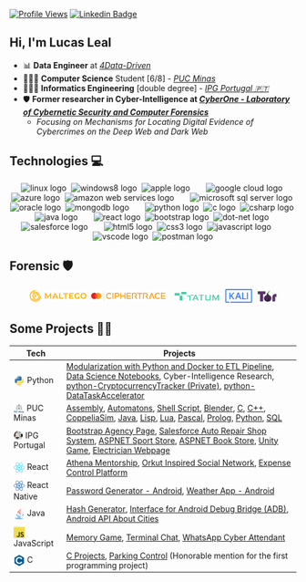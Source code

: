 [![Profile Views](https://hits.seeyoufarm.com/api/count/incr/badge.svg?url=https%3A%2F%2Fgithub.com%2Flucasoal&count_bg=%2000000&title_bg=%23000000&icon=&color=%23E7E7E7&title=Profile+Views&edge_flat=false)](https://hits.seeyoufarm.com) [![Linkedin Badge](https://img.shields.io/badge/-Linkedin-0D4074?=flat-circle&labelColor=black&logo=linkedin&logoColor=FFFFFF&link=https://www.linkedin.com/in/lucasomarandradeleal/)](https://www.linkedin.com/in/lucasleall/)

## Hi, I'm Lucas Leal

- 📊 **Data Engineer** at [_4Data-Driven_](http://www.4datadriven.com.br/)
- 👨🏻‍💻 **Computer Science** Student [6/8] - [_PUC Minas_](https://computacao.pucpcaldas.br/)
- 👨🏻‍💻 **Informatics Engineering** [double degree] - [_IPG Portugal 🇵🇹_](https://politecnicoguarda.pt/)
- 🛡️ **Former researcher in Cyber-Intelligence at [_CyberOne - Laboratory of Cybernetic Security and Computer Forensics_](https://sites.google.com/view/cyberonelab)**
  - _Focusing on Mechanisms for Locating Digital Evidence of Cybercrimes on the Deep Web and Dark Web_

## Technologies 💻
<div align="center">
  <!-- Sistemas Operacionais -->
  <img src="https://cdn.jsdelivr.net/gh/devicons/devicon/icons/linux/linux-original.svg" height="25" alt="linux logo"/>
  <img width="0"/>
  <img src="https://cdn.jsdelivr.net/gh/devicons/devicon/icons/windows8/windows8-original.svg" height="25" alt="windows8 logo"/>
  <img width="0"/>
  <img src="https://cdn.simpleicons.org/apple/B0BEC5" height="25" alt="apple logo"/>

  <!-- Nuvem -->
  <img width="20"/>
  <img src="https://skillicons.dev/icons?i=gcp" height="25" alt="google cloud logo"/>
  <img width="0"/>
  <img src="https://skillicons.dev/icons?i=azure" height="25" alt="azure logo"/>
  <img width="0"/>
  <img src="https://skillicons.dev/icons?i=aws" height="25" alt="amazon web services logo"/>

  <!-- Bancos de Dados -->
  <img width="20"/>
  <img src="https://cdn.jsdelivr.net/gh/devicons/devicon/icons/microsoftsqlserver/microsoftsqlserver-plain.svg" height="25" alt="microsoft sql server logo"/>
  <img width="0"/>
  <img src="https://cdn.simpleicons.org/oracle/F80000" height="25" alt="oracle logo"/>
  <img width="0"/>
  <img src="https://skillicons.dev/icons?i=mongodb" height="25" alt="mongodb logo"/>

  <!-- Linguagens de Programação -->
  <img width="20"/>
  <img src="https://skillicons.dev/icons?i=py" height="25" alt="python logo"/>
  <img width="0"/>
  <img src="https://skillicons.dev/icons?i=c" height="25" alt="c logo"/>
  <img width="0"/>
  <img src="https://skillicons.dev/icons?i=cs" height="25" alt="csharp logo"/>
  <img width="0"/>
  <img src="https://skillicons.dev/icons?i=java" height="25" alt="java logo"/>

  <!-- Frameworks e Bibliotecas -->
  <img width="20"/>
  <img src="https://skillicons.dev/icons?i=react" height="25" alt="react logo"/>
  <img width="0"/>
  <img src="https://skillicons.dev/icons?i=bootstrap" height="25" alt="bootstrap logo"/>
  <img width="0"/>
  <img src="https://skillicons.dev/icons?i=dotnet" height="25" alt="dot-net logo"/>
  <img width="0"/>
  <img src="https://cdn.jsdelivr.net/gh/devicons/devicon/icons/salesforce/salesforce-original.svg" height="25" alt="salesforce logo"/>
  
  <!-- Desenvolvimento Web -->
  <img width="20"/>
  <img src="https://skillicons.dev/icons?i=html" height="25" alt="html5 logo"/>
  <img width="0"/>
  <img src="https://skillicons.dev/icons?i=css" height="25" alt="css3 logo"/>
  <img width="0"/>
  <img src="https://skillicons.dev/icons?i=js" height="25" alt="javascript logo"/>

  <!-- Ferramentas de Desenvolvimento -->
  <img width="20"/>
  <img src="https://skillicons.dev/icons?i=vscode" height="25" alt="vscode logo"/>
  <img width="0"/>
  <img src="https://skillicons.dev/icons?i=postman" height="25" alt="postman logo"/>

  <!-- Outras Tecnologias e Ferramentas
  <img width="20"/>
  <img src="https://skillicons.dev/icons?i=ps" height="25" alt="adobe photoshop logo"/>
  <img width="0"/>
  <img src="https://skillicons.dev/icons?i=pr" height="25" alt="adobe premiere pro logo"/>
  -->
</div>


## Forensic 🛡️

<div align="center"> 
  <img align="center" alt="Maltego"     height="20" src="images/icons/maltego.png">
  <img width="0"/>
  <img align="center" alt="CipherTrace" height="20" src="images/icons/ciphertrace.png">
  <img width="0"/>
  <img align="center" alt="TATUM"       height="15" src="images/icons/tatum.png">
  <img width="0"/>
  <img align="center" alt="Kali Linux"  height="30" src="images/icons/kali.svg">
  <img width="0"/>
  <img align="center" alt="TOR"         height="20" src="images/icons/tor.png">
</div>

## Some Projects 🧑‍💻


| Tech        | Projects                                                                                                                |
|-------------------|-------------------------------------------------------------------------------------------------------------------------|
| <img align="top" alt="Python" height="20" src="images/icons/python.svg"> Python            | [Modularization with Python and Docker to ETL Pipeline](https://github.com/lucasoal/ModularizationPythonDockerETLpipeline), [Data Science Notebooks](https://github.com/lucasoal/puc-CienciaDaComputacao#python-notebook-), Cyber-Intelligence Research, [python-CryptocurrencyTracker (Private)](https://github.com/lucasoal/python-CryptocurrencyTracker), [python-DataTaskAccelerator](https://github.com/lucasoal/python-DataTaskAccelerator) |
| <img align="top" alt="PUC" height="17" src="images/icons/puc_minas.png"> PUC Minas         | [Assembly](https://github.com/lucasoal/puc-CienciaDaComputacao#assembly-), [Automatons](https://github.com/lucasoal/puc-CienciaDaComputacao#automatons-), [Shell Script](https://github.com/lucasoal/puc-CienciaDaComputacao#shell-script-), [Blender](https://github.com/lucasoal/puc-CienciaDaComputacao#blender-), [C](https://github.com/lucasoal/puc-CienciaDaComputacao#c-), [C++](https://github.com/lucasoal/puc-CienciaDaComputacao#c-1-), [CoppeliaSim](https://github.com/lucasoal/puc-CienciaDaComputacao#coppeliasim-), [Java](https://github.com/lucasoal/puc-CienciaDaComputacao#java-), [Lisp](https://github.com/lucasoal/puc-CienciaDaComputacao#lisp-), [Lua](https://github.com/lucasoal/puc-CienciaDaComputacao#lua-), [Pascal](https://github.com/lucasoal/puc-CienciaDaComputacao#pascal-), [Prolog](https://github.com/lucasoal/puc-CienciaDaComputacao#prolog-), [Python](https://github.com/lucasoal/puc-CienciaDaComputacao#python-notebook-), [SQL](https://github.com/lucasoal/puc-CienciaDaComputacao#sql-) |
| <img align="top" alt="IPG" height="17" src="images/icons/ipg.png"> IPG Portugal      | [Bootstrap Agency Page](https://github.com/lucasoal/bootstrap-ipg_ti-JupiterxWebsiteAgency), [Salesforce Auto Repair Shop System](https://github.com/lucasoal/salesforce-ipg_dsc-AutoRepairShop), [ASPNET Sport Store](https://github.com/lucasoal/aspnet-ipg_pi-SportsStore), [ASPNET Book Store](https://github.com/lucasoal/aspnet-ipg_pi-Books), [Unity Game](https://github.com/lucasoal/unity-ipg_sm-CockroachesInvaders), [Electrician Webpage](https://github.com/lucasoal/web-ipg_ti-AvadaWebsiteElectrician) |
| <img align="top" alt="React" height="20" src="images/icons/react.svg"> React             | [Athena Mentorship](https://github.com/athena-mentorship), [Orkut Inspired Social Network](https://github.com/lucasoal/Alurakut), [Expense Control Platform](https://github.com/lucasoal/ReactRedux) |
| <img align="top" alt="React Native" height="20" src="images/icons/react_native.png"> React Native      | [Password Generator - Android](https://github.com/lucasoal/app-password-generator), [Weather App - Android](https://github.com/lucasoal/AppClimapp) |
| <img align="top" alt="Java" height="20" src="images/icons/java.svg"> Java              | [Hash Generator](https://github.com/lucasoal/JavaGeradorHash), [Interface for Android Debug Bridge (ADB)](https://github.com/lucasoal/java-AdbInterface), [Android API About Cities](https://github.com/lucasoal/java-AndroidGeodbAPI) |
| <img align="top" alt="JavaScript" height="20" src="images/icons/js.svg"> JavaScript        | [Memory Game](https://github.com/lucasoal/javascript-course-MemoryGame), [Terminal Chat](https://github.com/lucasoal/javascript-course-Tchat), [WhatsApp Cyber Attendant](https://github.com/lucasoal/javascript-WppBot) |
| <img align="top" alt="C" height="20" src="images/icons/c.svg"> C                 | [C Projects](https://github.com/lucasoal/puc-CienciaDaComputacao#c), [Parking Control](https://github.com/lucasoal/puc-CienciaDaComputacao/tree/main/C/C-Estacionamentos) (Honorable mention for the first programming project) |
